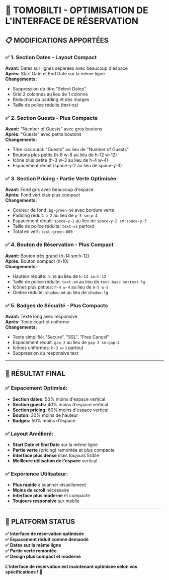 # 🎨 TOMOBILTI - OPTIMISATION DE L'INTERFACE DE RÉSERVATION

## 📋 **MODIFICATIONS APPORTÉES**

### ✅ **1. Section Dates - Layout Compact**
**Avant:** Dates sur lignes séparées avec beaucoup d'espace  
**Après:** Start Date et End Date sur la même ligne  
**Changements:**
- Suppression du titre "Select Dates" 
- Grid 2 colonnes au lieu de 1 colonne
- Réduction du padding et des marges
- Taille de police réduite (text-xs)

### ✅ **2. Section Guests - Plus Compacte**
**Avant:** "Number of Guests" avec gros boutons  
**Après:** "Guests" avec petits boutons  
**Changements:**
- Titre raccourci: "Guests" au lieu de "Number of Guests"
- Boutons plus petits (h-8 w-8 au lieu de h-12 w-12)
- Icône plus petite (h-3 w-3 au lieu de h-4 w-4)
- Espacement réduit (space-y-2 au lieu de space-y-3)

### ✅ **3. Section Pricing - Partie Verte Optimisée**
**Avant:** Fond gris avec beaucoup d'espace  
**Après:** Fond vert clair plus compact  
**Changements:**
- Couleur de fond: `bg-green-50` avec bordure verte
- Padding réduit: `p-2` au lieu de `p-3 sm:p-4`
- Espacement réduit: `space-y-1` au lieu de `space-y-2 sm:space-y-3`
- Taille de police réduite: `text-xs` partout
- Total en vert: `text-green-600`

### ✅ **4. Bouton de Réservation - Plus Compact**
**Avant:** Bouton très grand (h-14 sm:h-12)  
**Après:** Bouton compact (h-10)  
**Changements:**
- Hauteur réduite: `h-10` au lieu de `h-14 sm:h-12`
- Taille de police réduite: `text-sm` au lieu de `text-base sm:text-lg`
- Icônes plus petites: `h-4 w-4` au lieu de `h-5 w-5`
- Ombre réduite: `shadow-md` au lieu de `shadow-lg`

### ✅ **5. Badges de Sécurité - Plus Compacts**
**Avant:** Texte long avec responsive  
**Après:** Texte court et uniforme  
**Changements:**
- Texte simplifié: "Secure", "SSL", "Free Cancel"
- Espacement réduit: `gap-2` au lieu de `gap-3 sm:gap-4`
- Icônes uniformes: `h-3 w-3` partout
- Suppression du responsive text

---

## 🎯 **RÉSULTAT FINAL**

### ✅ **Espacement Optimisé:**
- **Section dates:** 50% moins d'espace vertical
- **Section guests:** 40% moins d'espace vertical  
- **Section pricing:** 60% moins d'espace vertical
- **Bouton:** 30% moins de hauteur
- **Badges:** 50% moins d'espace

### ✅ **Layout Amélioré:**
- **Start Date et End Date** sur la même ligne
- **Partie verte** (pricing) remontée et plus compacte
- **Interface plus dense** mais toujours lisible
- **Meilleure utilisation de l'espace** vertical

### ✅ **Expérience Utilisateur:**
- **Plus rapide** à scanner visuellement
- **Moins de scroll** nécessaire
- **Interface plus moderne** et compacte
- **Toujours responsive** sur mobile

---

## 🚀 **PLATFORM STATUS**

**✅ Interface de réservation optimisée**  
**✅ Espacement réduit comme demandé**  
**✅ Dates sur la même ligne**  
**✅ Partie verte remontée**  
**✅ Design plus compact et moderne**  

**L'interface de réservation est maintenant optimisée selon vos spécifications !** 🎉











